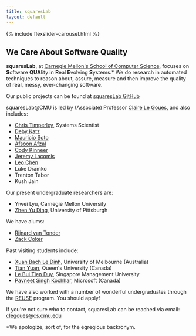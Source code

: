 ```yaml
---
title: squaresLab
layout: default
---
```

{% include flexslider-carousel.html %}

## We Care About Software Quality

**squaresLab**, at [Carnegie Mellon's School of Computer
Science](https://www.cs.cmu.edu/), focuses on **S**oftware **QUA**lity in
**R**eal **E**volving **S**ystems.* We do research in automated techniques to
reason about, assure, measure and then improve the quality of real, messy,
ever-changing software.

Our public projects can be found at [squaresLab
GitHub](https://github.com/squaresLab)

squaresLab@CMU is led by (Associate) Professor [Claire Le
Goues](https://www.clairelegoues.com), and also includes:

*   [Chris Timperley](https://www.christimperley.co.uk), Systems Scientist
*   [Deby Katz](https://www.cs.cmu.edu/~dskatz/)
*   [Mauricio Soto](https://www.cs.cmu.edu/~msotogon/)
*   [Afsoon Afzal](https://www.cs.cmu.edu/~afsoona)
*   [Cody Kinneer](https://kinneerc.github.io)
*   [Jeremy Lacomis](https://www.cs.cmu.edu/~jlacomis/)
*   [Leo Chen](https://poosomooso.github.io/)
*   Luke Dramko
*   Trenton Tabor
*   Kush Jain

Our present undergraduate researchers are:
*   Yiwei Lyu, Carnegie Mellon University
*   [Zhen Yu Ding](https://zhenyuding.com), University of Pittsburgh

We have alums:
*   [Rijnard van Tonder](https://rijnard.com/)
*   [Zack Coker](https://zackc.github.io)


Past visiting students include:
* [Xuan Bach Le Dinh](https://xuanbachle.github.io/), University of Melbourne (Australia)
* [Tian Yuan](https://sophiaytian.com/), Queen's University (Canada)
* [Le Bui Tien Duy](https://sites.google.com/site/lebuitienduy), Singapore
  Management University
* [Pavneet Singh Kochhar](https://kochharps.wixsite.com/pavneet), Microsoft (Canada) 

We have also worked with a number of wonderful undergraduates through the [REUSE](https://reuse.cs.cmu.edu) program.  You should apply!

If you're not sure who to contact, squaresLab can be reached via email: clegoues@cs.cmu.edu


*We apologize, sort of, for the egregious backronym.

